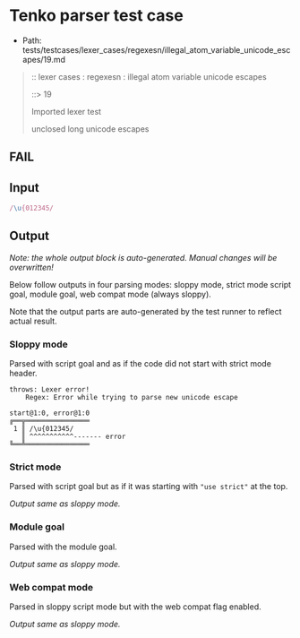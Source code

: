 # Tenko parser test case

- Path: tests/testcases/lexer_cases/regexesn/illegal_atom_variable_unicode_escapes/19.md

> :: lexer cases : regexesn : illegal atom variable unicode escapes
>
> ::> 19
>
> Imported lexer test
>
> unclosed long unicode escapes

## FAIL

## Input

`````js
/\u{012345/
`````

## Output

_Note: the whole output block is auto-generated. Manual changes will be overwritten!_

Below follow outputs in four parsing modes: sloppy mode, strict mode script goal, module goal, web compat mode (always sloppy).

Note that the output parts are auto-generated by the test runner to reflect actual result.

### Sloppy mode

Parsed with script goal and as if the code did not start with strict mode header.

`````
throws: Lexer error!
    Regex: Error while trying to parse new unicode escape

start@1:0, error@1:0
╔══╦════════════════
 1 ║ /\u{012345/
   ║ ^^^^^^^^^^^------- error
╚══╩════════════════

`````

### Strict mode

Parsed with script goal but as if it was starting with `"use strict"` at the top.

_Output same as sloppy mode._

### Module goal

Parsed with the module goal.

_Output same as sloppy mode._

### Web compat mode

Parsed in sloppy script mode but with the web compat flag enabled.

_Output same as sloppy mode._
